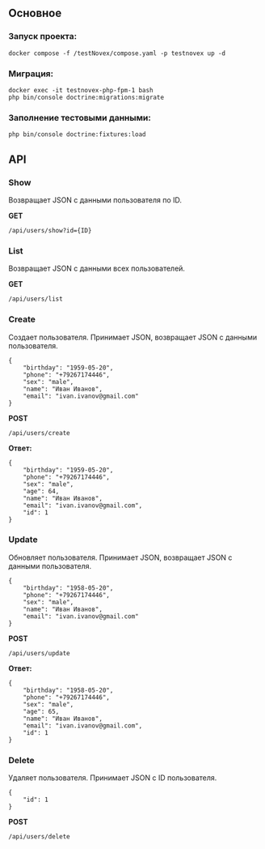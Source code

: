 ## Основное
### Запуск проекта:
```
docker compose -f /testNovex/compose.yaml -p testnovex up -d
```

### Миграция:
```
docker exec -it testnovex-php-fpm-1 bash
php bin/console doctrine:migrations:migrate
```

### Заполнение тестовыми данными:
```
php bin/console doctrine:fixtures:load
```

## API
### Show
Возвращает JSON с данными пользователя по ID.

**GET**
```
/api/users/show?id={ID}
```
### List
Возвращает JSON с данными всех пользователей. 

**GET**
```
/api/users/list
```
### Create
Создает пользователя. Принимает JSON, возвращает JSON с данными пользователя.

```
{
    "birthday": "1959-05-20",
    "phone": "+79267174446",
    "sex": "male",
    "name": "Иван Иванов",
    "email": "ivan.ivanov@gmail.com"
}
```
**POST**
```
/api/users/create
```

**Ответ:**

```
{
    "birthday": "1959-05-20",
    "phone": "+79267174446",
    "sex": "male",
    "age": 64,
    "name": "Иван Иванов",
    "email": "ivan.ivanov@gmail.com",
    "id": 1
}
```
### Update
Обновляет пользователя. Принимает JSON, возвращает JSON с данными пользователя.

```
{
    "birthday": "1958-05-20",
    "phone": "+79267174446",
    "sex": "male",
    "name": "Иван Иванов",
    "email": "ivan.ivanov@gmail.com"
}
```

**POST**
```
/api/users/update
```

**Ответ:**

```
{
    "birthday": "1958-05-20",
    "phone": "+79267174446",
    "sex": "male",
    "age": 65,
    "name": "Иван Иванов",
    "email": "ivan.ivanov@gmail.com",
    "id": 1
}
```
### Delete
Удаляет пользователя. Принимает JSON  с ID пользователя.

```
{
    "id": 1
}
```

**POST**
```
/api/users/delete
```

